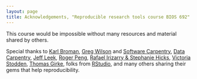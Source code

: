 ```yaml
---
layout: page
title: Acknowledgements, "Reproducible research tools course BIOS 692"
---
```


This course would be impossible without many resources and material shared by others. 

Special thanks to [Karl Broman](http://kbroman.org/), [Greg Wilson](http://sensibleadventures.com/) and [Software Carpentry](http://software-carpentry.org/), [Data Carpentry](http://www.datacarpentry.org/), [Jeff Leek](http://jtleek.com/), [Roger Peng](http://www.biostat.jhsph.edu/~rpeng/), [Rafael Irizarry & Stephanie Hicks](https://datasciencelabs.github.io/index.html), [Victoria Stodden](https://web.stanford.edu/~vcs/), [Thomas Girke](http://girke.bioinformatics.ucr.edu/), folks from [RStudio](https://www.rstudio.com/about/), and many others sharing their gems that help reproducibility.